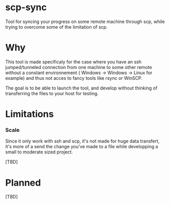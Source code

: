 # scp-sync
Tool for syncing your progress on some remote machine through scp, while trying to overcome some of the limitation of scp.

# Why 
This tool is made specificaly for the case where you have an ssh jumped/tunneled connection from one machine to some other remote without a constant environnement ( Windows -> Windows -> Linux for example) and thus not acces to fancy tools like rsync or WinSCP. 

The goal is to be able to launch the tool, and develop without thinking of transferring the files to your host for testing. 

# Limitations

### Scale
Since it only work with ssh and scp, it's not made for huge data transfert, it's more of a send the change you've made to a file while developping a small to moderate sized project. 

[TBD]

# Planned

[TBD]

